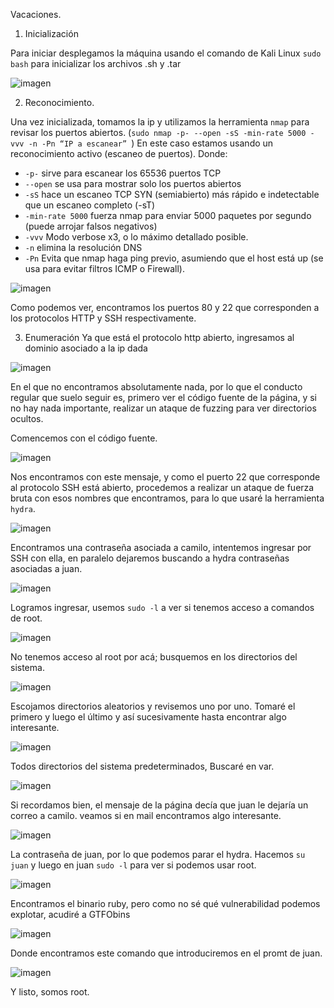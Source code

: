Vacaciones.

1.	Inicialización

Para iniciar desplegamos la máquina usando el comando de Kali Linux `sudo bash` para inicializar los archivos .sh y .tar

 ![imagen](https://github.com/user-attachments/assets/d15109ff-b09b-48dd-a588-f53e4867a4e3)

2.	Reconocimiento.

Una vez inicializada, tomamos la ip y utilizamos la herramienta `nmap` para revisar los puertos abiertos. (`sudo nmap -p- --open -sS -min-rate 5000 -vvv -n -Pn “IP a escanear” `)
En este caso estamos usando un reconocimiento activo (escaneo de puertos).
Donde:
- `-p-` sirve para escanear los 65536 puertos TCP 
- `--open` se usa para mostrar solo los puertos abiertos
- `-sS` hace un escaneo TCP SYN (semiabierto) más rápido e indetectable que un escaneo completo (-sT)
- `-min-rate 5000` fuerza nmap para enviar 5000 paquetes por segundo (puede arrojar falsos negativos)
- `-vvv` Modo verbose x3, o lo máximo detallado posible.
- `-n` elimina la resolución DNS
- `-Pn` Evita que nmap haga ping previo, asumiendo que el host está up (se usa para evitar filtros ICMP o Firewall).

![imagen](https://github.com/user-attachments/assets/383c601b-c244-46b5-a6de-1da9210379a6)
 
Como podemos ver, encontramos los puertos 80 y 22 que corresponden a los protocolos HTTP y SSH respectivamente.

3.	Enumeración
Ya que está el protocolo http abierto, ingresamos al dominio asociado a la ip dada  

![imagen](https://github.com/user-attachments/assets/e2f1262f-9590-44f3-902f-f2f4dee41e74)

En el que no encontramos absolutamente nada, por lo que el conducto regular que suelo seguir es, primero ver el código fuente de la página, y si no hay nada importante, realizar un ataque de fuzzing para ver directorios ocultos.

Comencemos con el código fuente.
 
![imagen](https://github.com/user-attachments/assets/81f21e3c-66cc-4c58-99f3-660e0989da8b)

Nos encontramos con este mensaje, y como el puerto 22 que corresponde al protocolo SSH está abierto, procedemos a realizar un ataque de fuerza bruta con esos nombres que encontramos, para lo que usaré la herramienta `hydra`.  

![imagen](https://github.com/user-attachments/assets/ab6dc836-7d20-4908-9001-0f41603c2ccd)

Encontramos una contraseña asociada a camilo, intentemos ingresar por SSH con ella, en paralelo dejaremos buscando a hydra contraseñas asociadas a juan.

![imagen](https://github.com/user-attachments/assets/9410da94-3293-4141-976b-bf2bfffdbef3)
 
Logramos ingresar, usemos `sudo -l` a ver si tenemos acceso a comandos de root.

![imagen](https://github.com/user-attachments/assets/dfd97896-5295-4bd4-935f-6fd384fcdf40)
  
No tenemos acceso al root por acá; busquemos en los directorios del sistema.  

![imagen](https://github.com/user-attachments/assets/b15e7ba0-a181-4504-aa57-cf0a1f4b555c)

Escojamos directorios aleatorios y revisemos uno por uno.
Tomaré el primero y luego el último y así sucesivamente hasta encontrar algo interesante.

![imagen](https://github.com/user-attachments/assets/3190f019-9232-4740-b6f5-21645dc50176)

Todos directorios del sistema predeterminados, Buscaré en var.
 
![imagen](https://github.com/user-attachments/assets/3e21c35c-9314-49a4-8755-97db1b1ac8c2)

Si recordamos bien, el mensaje de la página decía que juan le dejaría un correo a camilo.
veamos si en mail encontramos algo interesante. 

![imagen](https://github.com/user-attachments/assets/c24b05ab-c638-45ad-93e2-92233af5f875)

La contraseña de juan, por lo que podemos parar el hydra.
Hacemos `su juan` y luego en juan `sudo -l` para ver si podemos usar root. 

![imagen](https://github.com/user-attachments/assets/cdd3ed8f-4662-42e7-ade4-b2bc47017dce)
 
Encontramos el binario ruby, pero como no sé qué vulnerabilidad podemos explotar, acudiré a GTFObins 

![imagen](https://github.com/user-attachments/assets/ae91f886-e4c7-4fc7-90cb-82e1f46d2363)
 
Donde encontramos este comando que introduciremos en el promt de juan. 
 
![imagen](https://github.com/user-attachments/assets/a93c6358-f55f-47cf-bc36-e5d1d77c9bd4)

Y listo, somos root.
